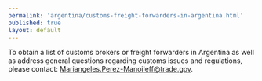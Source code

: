 ```yaml
--- 
permalink: 'argentina/customs-freight-forwarders-in-argentina.html' 
published: true 
layout: default
---
```

To obtain a list of customs brokers or freight forwarders in Argentina as well as address general questions regarding customs issues and regulations, please contact: [Mariangeles.Perez-Manoileff@trade.gov](Mariangeles.Perez-Manoileff@trade.gov).

